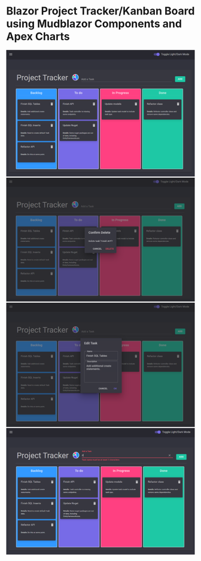 # Blazor Project Tracker/Kanban Board using Mudblazor Components and Apex Charts

![ProjectTrackerImage1](./Pastedimage20220730202830.png)
![ProjectTrackerImageWithModalEdit](./Pastedimage20220730202910.png)
![ProjectrackerImageWithModalDelete](./Pastedimage20220730202926.png)
![ProjectTracketShowingFormValidation](./Pastedimage20220730220335.png)